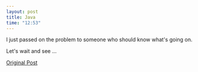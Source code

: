 ```yaml
---
layout: post
title: Java
time: "12:53"
---
```


I just passed on the problem to someone who should know what's going on.

Let's wait and see ...

[Original Post](http://users.livejournal.com/__anti/1768.html)
